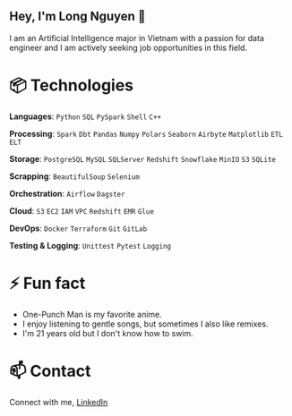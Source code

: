## Hey, I'm Long Nguyen 👋

I am an Artificial Intelligence major in Vietnam with a passion for data engineer and I am actively seeking job opportunities in this field.

# 📦 Technologies

**Languages**: `Python` `SQL` `PySpark` `Shell` `C++`

**Processing**: `Spark` `Dbt` `Pandas` `Numpy` `Polars` `Seaborn` `Airbyte` `Matplotlib` `ETL` `ELT`

**Storage**: `PostgreSQL` `MySQL` `SQLServer` `Redshift` `Snowflake` `MinIO` `S3` `SQLite`

**Scrapping**: `BeautifulSoup` `Selenium`

**Orchestration**: `Airflow` `Dagster`

**Cloud**: `S3` `EC2` `IAM` `VPC` `Redshift` `EMR` `Glue`

**DevOps**: `Docker` `Terraform` `Git` `GitLab`

**Testing & Logging**: `Unittest` `Pytest` `Logging`

# ⚡ Fun fact

- One-Punch Man is my favorite anime.
- I enjoy listening to gentle songs, but sometimes I also like remixes.
- I'm 21 years old but I don't know how to swim.

# 📫 Contact

Connect with me, [LinkedIn](www.linkedin.com/in/long-nguyen-de203)


